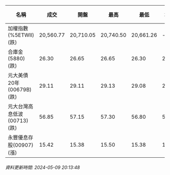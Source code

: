 | 名稱 | 成交 | 開盤 | 最高 | 最低 | 均價 | 成交金額(億) | 昨收 | 漲跌幅 | 漲跌 | 總量 | 昨量 | 振幅 |
| -------- | -------- | -------- | -------- |-------- | -------- | -------- |-------- |-------- |-------- | -------- | -------- |-------- |
|加權指數(%5ETWII) (跌)|20,560.77|20,710.05|20,740.50|20,661.26|-|4,180.13|20,700.51|0.68%|139.74|8,398,485|0|0.38%|
|合庫金(5880) (跌)|26.30|26.65|26.65|26.30|26.43|2.26|26.70|1.50%|0.40|8,555|7,636|1.31%|
|元大美債20年(00679B) (跌)|29.11|29.11|29.13|29.08|29.10|13.36|29.28|0.58%|0.17|45,908|44,404|0.17%|
|元大台灣高息低波(00713) (跌)|56.85|57.15|57.30|56.80|57.05|2.41|57.15|0.52%|0.30|4,233|4,005|0.87%|
|永豐優息存股(00907) (漲)|15.42|15.38|15.50|15.38|15.44|0.458|15.36|0.39%|0.06|2,964|1,088|0.78%|
###### 資料更新時間: 2024-05-09 20:13:48